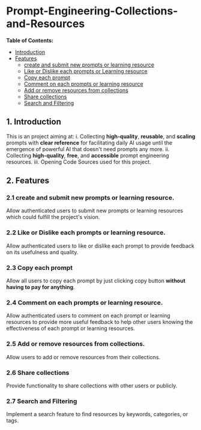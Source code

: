 # Prompt-Engineering-Collections-and-Resources

**Table of Contents:**
- [Introduction](#introduction)
- [Features](#features)
  - [create and submit new prompts or learning resource](#create-and-submit-new-prompts-or-learning-resource)
  - [Like or Dislike each prompts or Learning resource](#like-or-dislike-each-prompts-or-learning-resource)
  - [Copy each prompt](#copy-each-prompt)
  - [Comment on each prompts or learning resource](#comment-on-each-prompts-or-learning-resource)
  - [Add or remove resources from collections](#add-or-remove-resources-from-collections)
  - [Share collections](#share-collections)
  - [Search and Filtering](#search-and-filtering)

## 1. Introduction
This is an project aiming at:
i. Collecting **high-quality**, **reusable**, and **scaling** prompts with **clear reference** for facilitating daily AI usage until the emergence of powerful AI that doesn't need prompts any more.
ii. Collecting **high-quality**, **free**, and **accessible** prompt engineering resources.
iii. Opening Code Sources used for this project.

## 2. Features
### 2.1 create and submit new prompts or learning resource.
Allow authenticated users to submit new prompts or learning resources which could fulfill the project's vision.

### 2.2 Like or Dislike each prompts or learning resource.
Allow authenticated users to like or dislike each prompt to provide feedback on its usefulness and quality.

### 2.3 Copy each prompt
Allow all users to copy each prompt by just clicking copy button **without having to pay for anything**.

### 2.4 Comment on each prompts or learning resource.
Allow authenticated users to comment on each prompt or learning resources to provide more useful feedback to help other users knowing the effectiveness of each prompt or learning resources.

### 2.5 Add or remove resources from collections.
Allow users to add or remove resources from their collections.

### 2.6 Share collections
Provide functionality to share collections with other users or publicly.

### 2.7 Search and Filtering
Implement a search feature to find resources by keywords, categories, or tags.

